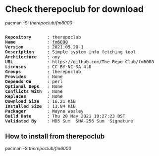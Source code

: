 # Check therepoclub for download

pacman -Si *therepoclub/fm6000*

<div class="highlight"><pre class="highlight"><text>
<b>Repository</b>      : therepoclub
<b>Name</b>            : <a href="../../x86_64/fm6000-2021.05.20-1-any.pkg.tar.zst">fm6000</a>
<b>Version</b>         : 2021.05.20-1
<b>Description</b>     : Simple system info fetching tool
<b>Architecture</b>    : any
<b>URL</b>             : https://github.com/The-Repo-Club/fm6000
<b>Licenses</b>        : CC BY-NC-SA 4.0
<b>Groups</b>          : therepoclub
<b>Provides</b>        : None
<b>Depends On</b>      : perl
<b>Optional Deps</b>   : None
<b>Conflicts With</b>  : None
<b>Replaces</b>        : None
<b>Download Size</b>   : 16.21 KiB
<b>Installed Size</b>  : 13.84 KiB
<b>Packager</b>        : Wayne Wesley <wayne6324@gmail.com>
<b>Build Date</b>      : Thu 20 May 2021 19:27:23 BST
<b>Validated By</b>    : MD5 Sum  SHA-256 Sum  Signature
</text></pre></div>

## How to install from therepoclub

pacman -S *therepoclub/fm6000*
